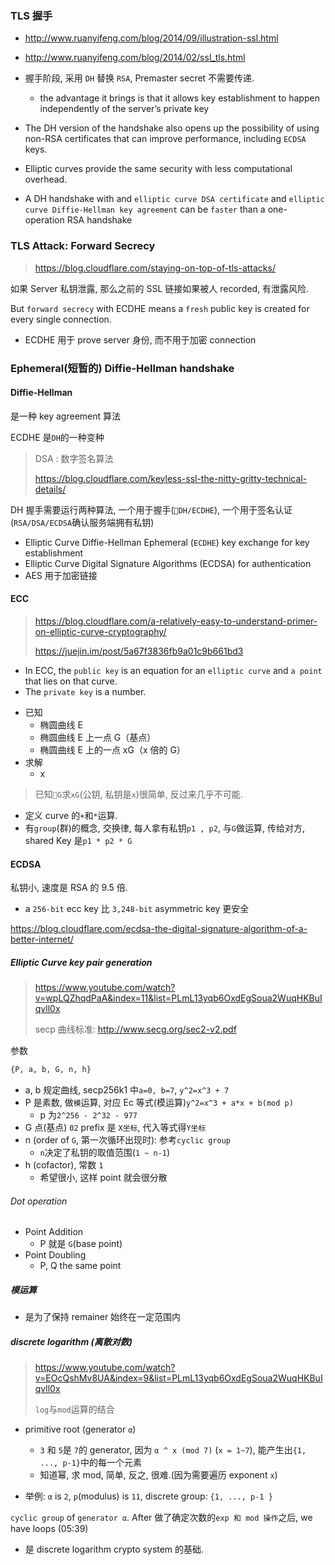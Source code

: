 ### TLS 握手

- http://www.ruanyifeng.com/blog/2014/09/illustration-ssl.html
- http://www.ruanyifeng.com/blog/2014/02/ssl_tls.html

- 握手阶段, 采用 `DH` 替换 `RSA`, Premaster secret 不需要传递.

  - the advantage it brings is that it allows key establishment to happen independently of the server’s private key

- The DH version of the handshake also opens up the possibility of using non-RSA certificates that can improve performance, including `ECDSA` keys.
- Elliptic curves provide the same security with less computational overhead.
- A DH handshake with and `elliptic curve DSA certificate` and `elliptic curve Diffie-Hellman key agreement` can be `faster` than a one-operation RSA handshake

### TLS Attack: Forward Secrecy

> https://blog.cloudflare.com/staying-on-top-of-tls-attacks/

如果 Server 私钥泄露, 那么之前的 SSL 链接如果被人 recorded, 有泄露风险.

But `forward secrecy` with ECDHE means a `fresh` public key is created for every single connection.

- ECDHE 用于 prove server 身份, 而不用于加密 connection

### Ephemeral(短暂的) Diffie-Hellman handshake

#### Diffie-Hellman

是一种 key agreement 算法

ECDHE 是`DH`的一种变种

> DSA : 数字签名算法
>
> https://blog.cloudflare.com/keyless-ssl-the-nitty-gritty-technical-details/

DH 握手需要运行两种算法, 一个用于握手(`DH/ECDHE`), 一个用于签名认证(`RSA/DSA/ECDSA`确认服务端拥有私钥)

- Elliptic Curve Diffie-Hellman Ephemeral (`ECDHE`) key exchange for key establishment
- Elliptic Curve Digital Signature Algorithms (ECDSA) for authentication
- AES 用于加密链接

#### ECC

> https://blog.cloudflare.com/a-relatively-easy-to-understand-primer-on-elliptic-curve-cryptography/
>
> https://juejin.im/post/5a67f3836fb9a01c9b661bd3

- In ECC, the `public key` is an equation for an `elliptic curve` and `a point` that lies on that curve.
- The `private key` is a number.

* 已知
  - 椭圆曲线 E
  - 椭圆曲线 E 上一点 G（基点）
  - 椭圆曲线 E 上的一点 xG（x 倍的 G）
* 求解
  - x

> 已知`G`求`xG`(公钥, 私钥是`x`)很简单, 反过来几乎不可能.

- 定义 curve 的`+`和`*`运算.
- 有`group`(群)的概念, 交换律, 每人拿有私钥`p1 , p2`, 与`G`做运算, 传给对方, shared Key 是`p1 * p2 * G`

#### ECDSA

私钥小, 速度是 RSA 的 9.5 倍.

- a `256-bit` ecc key 比 `3,248-bit` asymmetric key 更安全

https://blog.cloudflare.com/ecdsa-the-digital-signature-algorithm-of-a-better-internet/

##### Elliptic Curve key pair generation

> https://www.youtube.com/watch?v=wpLQZhqdPaA&index=11&list=PLmL13yqb6OxdEgSoua2WuqHKBuIqvll0x
>
> secp 曲线标准: http://www.secg.org/sec2-v2.pdf

参数

```sh
{P, a, b, G, n, h}
```

- a, b 规定曲线, secp256k1 中`a=0, b=7`, `y^2=x^3 + 7`
- P 是素数, 做`模`运算, 对应 Ec 等式(模运算)`y^2=x^3 + a*x + b(mod p)`
  - p 为`2^256 - 2^32 - 977`
- G 点(基点) `02` prefix 是 `X坐标`, 代入等式得`Y坐标`
- n (order of `G`, 第一次循环出现时): 参考`cyclic group`
  - `n`决定了私钥的取值范围(`1 ~ n-1`)
- h (cofactor), 常数 `1`
  - 希望很小, 这样 point 就会很分散

###### Dot operation

- Point Addition
  - P 就是 `G`(base point)
- Point Doubling
  - P, Q the same point

##### 模运算

- 是为了保持 remainer 始终在一定范围内

##### discrete logarithm (离散对数)

> https://www.youtube.com/watch?v=EOcQshMv8UA&index=9&list=PLmL13yqb6OxdEgSoua2WuqHKBuIqvll0x
>
> `log`与`mod`运算的结合

- primitive root (generator `α`)

  - `3` 和 `5`是 `7`的 generator, 因为 `α ^ x (mod 7)` (`x = 1~7`), 能产生出`{1, ..., p-1}`中的每一个元素
  - 知道幂, 求 mod, 简单, 反之, 很难.(因为需要遍历 exponent `x`)

- 举例: `α` is `2`, `p`(modulus) is `11`, discrete group: `{1, ..., p-1 }`

`cyclic group` of `generator α`. After 做了确定次数的`exp 和 mod 操作`之后, we have loops (05:39)

- 是 discrete logarithm crypto system 的基础.
